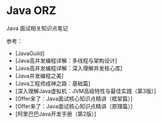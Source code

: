 # Java ORZ
Java 面试相关知识点笔记




参考：
- [JavaGuild]
- [Java高并发编程详解：多线程与架构设计]
- [Java高并发编程详解：深入理解并发核心库]
- [Java并发编程之美]
- [Java工程师成神之路：基础篇]
- [深入理解Java虚拟机：JVM高级特性与最佳实践（第3版）]
- [Offer来了：Java面试核心知识点精讲（框架篇）]
- [Offer来了：Java面试核心知识点精讲（原理篇）]
- [阿里巴巴Java开发手册（第2版）]

